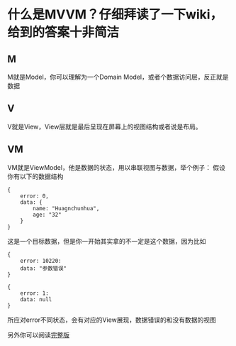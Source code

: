 # 什么是MVVM？仔细拜读了一下wiki，给到的答案十非简洁

## M
M就是Model，你可以理解为一个Domain Model，或者个数据访问层，反正就是数据

## V
V就是View，View层就是最后呈现在屏幕上的视图结构或者说是布局。

## VM
VM就是ViewModel，他是数据的状态，用以串联视图与数据，举个例子：
假设你有以下的数据结构
```
{
    error: 0,
    data: {
        name: "Huagnchunhua",
        age: "32"
    }
}
```

这是一个目标数据，但是你一开始其实拿的不一定是这个数据，因为比如
```
{
    error: 10220:
    data: "参数错误"
}

{
    error: 1:
    data: null
}
```
所应对error不同状态，会有对应的View展现，数据错误的和没有数据的视图

另外你可以阅读[完整版](https://en.wikipedia.org/wiki/Model%E2%80%93view%E2%80%93viewmodel)
